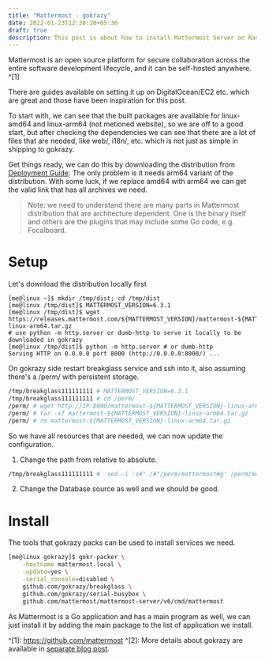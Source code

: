 ```yaml
---
title: "Mattermost - gokrazy"
date: 2022-01-23T12:30:20+05:30
draft: true
description: This post is about how to install Mattermost Server on Raspberry Pi running gokrazy
---
```


Mattermost is an open source platform for secure collaboration across the entire software development lifecycle, and it can be self-hosted anywhere. ^[1]

There are guides available on setting it up on DigitalOcean/EC2 etc. which are great and those have been inspiration for this post.

To start with, we can see that the built packages are available for linux-amd64 and linux-arm64 (not metioned website), so we are off to a good start, but after checking the dependencies we can see that there are a lot of files that are needed, like web/, i18n/, etc. which is not just as simple in shipping to gokrazy.

Get things ready, we can do this by downloading the distribution from [Deployment Guide](https://mattermost.com/deploy/). The only problem is it needs arm64 variant of the distribution. With some luck, if we replace amd64 with arm64 we can get the valid link that has all archives we need.

> Note: we need to understand there are many parts in Mattermost distribution that are architecture dependent. One is the binary itself and others are the plugins that may include some Go code, e.g. Focalboard.

# Setup

Let's download the distribution locally first

```shell
[me@linux ~]$ mkdir /tmp/dist; cd /tmp/dist
[me@linux /tmp/dist]$ MATTERMOST_VERSION=6.3.1
[me@linux /tmp/dist]$ wget https://releases.mattermost.com/${MATTERMOST_VERSION}/mattermost-${MATTERMOST_VERSION}-linux-arm64.tar.gz
# use python -m http.server or dumb-http to serve it locally to be downloaded in gokrazy
[me@linux /tmp/dist]$ python -m http.server # or dumb-http
Serving HTTP on 0.0.0.0 port 8000 (http://0.0.0.0:8000/) ...
```

On gokrazy side restart breakglass service and ssh into it, also assuming there's a /perm/ with persistent storage.

```sh
/tmp/breakglass111111111 # MATTERMOST_VERSION=6.3.1
/tmp/breakglass111111111 # cd /perm/
/perm/ # wget http://IP:8000/mattermost-${MATTERMOST_VERSION}-linux-arm64.tar.gz
/perm/ # tar -xf mattermost-${MATTERMOST_VERSION}-linux-arm64.tar.gz
/perm/ # rm mattermost-${MATTERMOST_VERSION}-linux-arm64.tar.gz
```

So we have all resources that are needed, we can now update the configuration.
1. Change the path from relative to absolute.
```sh
/tmp/breakglass111111111 #  sed -i 's#"./#"/perm/mattermost#g' /perm/mattermost/config/config.json
```
2. Change the Database source as well and we should be good.

# Install

The tools that gokrazy packs can be used to install services we need.

```sh
[me@linux gokrazy]$ gokr-packer \
    -hostname mattermost.local \
    -update=yes \
    -serial_console=disabled \
    github.com/gokrazy/breakglass \
    github.com/gokrazy/serial-busybox \
    github.com/mattermost/mattermost-server/v6/cmd/mattermost
```

As Mattermost is a Go application and has a main program as well, we can just install it by adding the main package to the list of application we install.



^[1]: https://github.com/mattermost
^[2]: More details about gokrazy are available in [separate blog post](/gokrazy/2022/01/21/gokrazy/).

